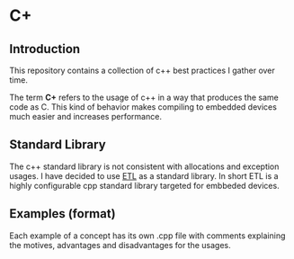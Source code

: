 # C+

## Introduction

This repository contains a collection of c++ best practices I gather over time.

The term **C+** refers to the usage of c++ in a way that produces the same code as C. This kind of behavior makes compiling to embedded devices much easier and increases performance.

## Standard Library
The c++ standard library is not consistent with allocations and exception usages. I have decided to use [ETL](https://github.com/ETLCPP/etl) as a standard library. In short ETL is a highly configurable cpp standard library targeted for embbeded devices.

## Examples (format)
Each example of a concept has its own .cpp file with comments
explaining the motives, advantages and disadvantages for the usages.